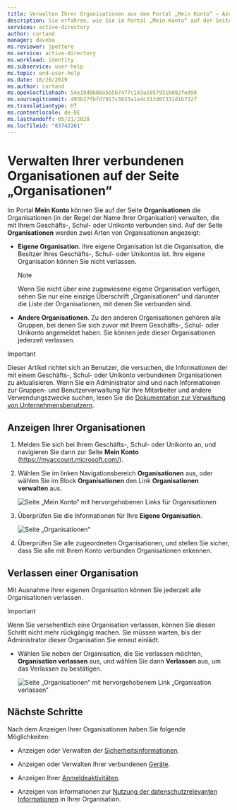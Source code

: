 ```yaml
---
title: Verwalten Ihrer Organisationen aus dem Portal „Mein Konto“ – Azure AD
description: Sie erfahren, wie Sie im Portal „Mein Konto“ auf der Seite „Organisationen“ mit Ihrem Geschäfts-, Schul- oder Unikonto verbundene Organisationen anzeigen und verlassen.
services: active-directory
author: curtand
manager: daveba
ms.reviewer: jpettere
ms.service: active-directory
ms.workload: identity
ms.subservice: user-help
ms.topic: end-user-help
ms.date: 10/28/2019
ms.author: curtand
ms.openlocfilehash: 54e19d8680a5b5b7477c143a1857931b082fed98
ms.sourcegitcommit: 493b27fbfd7917c3823a1e4c313d07331d1b732f
ms.translationtype: HT
ms.contentlocale: de-DE
ms.lasthandoff: 05/21/2020
ms.locfileid: "83742261"
---
```

# <a name="manage-your-connected-organizations-from-the-organizations-page"></a>Verwalten Ihrer verbundenen Organisationen auf der Seite „Organisationen“

Im Portal **Mein Konto** können Sie auf der Seite **Organisationen** die Organisationen (in der Regel der Name Ihrer Organisation) verwalten, die mit Ihrem Geschäfts-, Schul- oder Unikonto verbunden sind. Auf der Seite **Organisationen** werden zwei Arten von Organisationen angezeigt:

- **Eigene Organisation**. Ihre eigene Organisation ist die Organisation, die Besitzer Ihres Geschäfts-, Schul- oder Unikontos ist. Ihre eigene Organisation können Sie nicht verlassen.

    >[!NOTE]
    > Wenn Sie nicht über eine zugewiesene eigene Organisation verfügen, sehen Sie nur eine einzige Überschrift „Organisationen“ und darunter die Liste der Organisationen, mit denen Sie verbunden sind.

- **Andere Organisationen**. Zu den anderen Organisationen gehören alle Gruppen, bei denen Sie sich zuvor mit Ihrem Geschäfts-, Schul- oder Unikonto angemeldet haben. Sie können jede dieser Organisationen jederzeit verlassen.

>[!Important]
>Dieser Artikel richtet sich an Benutzer, die versuchen, die Informationen der mit einem Geschäfts-, Schul- oder Unikonto verbundenen Organisationen zu aktualisieren. Wenn Sie ein Administrator sind und nach Informationen zur Gruppen- und Benutzerverwaltung für Ihre Mitarbeiter und andere Verwendungszwecke suchen, lesen Sie die [Dokumentation zur Verwaltung von Unternehmensbenutzern](https://docs.microsoft.com/azure/active-directory/users-groups-roles/index).

## <a name="view-your-organizations"></a>Anzeigen Ihrer Organisationen

1. Melden Sie sich bei Ihrem Geschäfts-, Schul- oder Unikonto an, und navigieren Sie dann zur Seite **Mein Konto** (https://myaccount.microsoft.com/).

2. Wählen Sie im linken Navigationsbereich **Organisationen** aus, oder wählen Sie im Block **Organisationen** den Link **Organisationen verwalten** aus.

    ![Seite „Mein Konto“ mit hervorgehobenen Links für Organisationen](media/my-account-portal/my-account-portal-organizations.png)

3. Überprüfen Sie die Informationen für Ihre **Eigene Organisation**.

    ![Seite „Organisationen“](media/my-account-portal/my-account-portal-organization-page.png)

4. Überprüfen Sie alle zugeordneten Organisationen, und stellen Sie sicher, dass Sie alle mit Ihrem Konto verbunden Organisationen erkennen.

## <a name="leave-an-organization"></a>Verlassen einer Organisation

Mit Ausnahme Ihrer eigenen Organisation können Sie jederzeit alle Organisationen verlassen.

>[!Important]
>Wenn Sie versehentlich eine Organisation verlassen, können Sie diesen Schritt nicht mehr rückgängig machen. Sie müssen warten, bis der Administrator dieser Organisation Sie erneut einlädt.

- Wählen Sie neben der Organisation, die Sie verlassen möchten, **Organisation verlassen** aus, und wählen Sie dann **Verlassen**  aus, um das Verlassen zu bestätigen.

    ![Seite „Organisationen“ mit hervorgehobenem Link „Organisation verlassen“](media/my-account-portal/my-account-portal-organizations-leave.png)

## <a name="next-steps"></a>Nächste Schritte

Nach dem Anzeigen Ihrer Organisationen haben Sie folgende Möglichkeiten:

- Anzeigen oder Verwalten der [Sicherheitsinformationen](user-help-security-info-overview.md).

- Anzeigen oder Verwalten Ihrer verbundenen [Geräte](my-account-portal-devices-page.md).

- Anzeigen Ihrer [Anmeldeaktivitäten](my-account-portal-sign-ins-page.md).

- Anzeigen von Informationen zur [Nutzung der datenschutzrelevanten Informationen](my-account-portal-privacy-page.md) in Ihrer Organisation.
